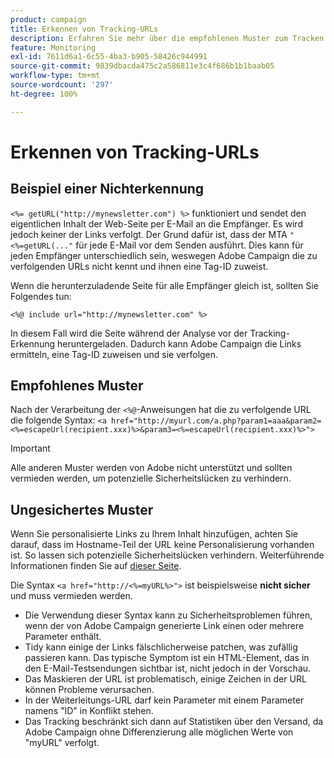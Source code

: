 ```yaml
---
product: campaign
title: Erkennen von Tracking-URLs
description: Erfahren Sie mehr über die empfohlenen Muster zum Tracken von URLs.
feature: Monitoring
exl-id: 7611d6a1-6c55-4ba3-b905-58426c944991
source-git-commit: 9839dbacda475c2a586811e3c4f686b1b1baab05
workflow-type: tm+mt
source-wordcount: '297'
ht-degree: 100%

---
```


# Erkennen von Tracking-URLs

## Beispiel einer Nichterkennung

`<%= getURL("http://mynewsletter.com") %>` funktioniert und sendet den eigentlichen Inhalt der Web-Seite per E-Mail an die Empfänger. Es wird jedoch keiner der Links verfolgt. Der Grund dafür ist, dass der MTA `"<%=getURL(..."` für jede E-Mail vor dem Senden ausführt. Dies kann für jeden Empfänger unterschiedlich sein, weswegen Adobe Campaign die zu verfolgenden URLs nicht kennt und ihnen eine Tag-ID zuweist.

Wenn die herunterzuladende Seite für alle Empfänger gleich ist, sollten Sie Folgendes tun:

`<%@ include url="http://mynewsletter.com" %>`

In diesem Fall wird die Seite während der Analyse vor der Tracking-Erkennung heruntergeladen. Dadurch kann Adobe Campaign die Links ermitteln, eine Tag-ID zuweisen und sie verfolgen.

## Empfohlenes Muster

Nach der Verarbeitung der `<%@`-Anweisungen hat die zu verfolgende URL die folgende Syntax: `<a href="http://myurl.com/a.php?param1=aaa&param2=<%=escapeUrl(recipient.xxx)%>&param3=<%=escapeUrl(recipient.xxx)%>">`

>[!IMPORTANT]
>
>Alle anderen Muster werden von Adobe nicht unterstützt und sollten vermieden werden, um potenzielle Sicherheitslücken zu verhindern.

## Ungesichertes Muster

Wenn Sie personalisierte Links zu Ihrem Inhalt hinzufügen, achten Sie darauf, dass im Hostname-Teil der URL keine Personalisierung vorhanden ist. So lassen sich potenzielle Sicherheitslücken verhindern. Weiterführende Informationen finden Sie auf [dieser Seite](../../installation/using/privacy.md#url-personalization).

Die Syntax `<a href="http://<%=myURL%>">` ist beispielsweise **nicht sicher** und muss vermieden werden.

* Die Verwendung dieser Syntax kann zu Sicherheitsproblemen führen, wenn der von Adobe Campaign generierte Link einen oder mehrere Parameter enthält.
* Tidy kann einige der Links fälschlicherweise patchen, was zufällig passieren kann. Das typische Symptom ist ein HTML-Element, das in den E-Mail-Testsendungen sichtbar ist, nicht jedoch in der Vorschau.
* Das Maskieren der URL ist problematisch, einige Zeichen in der URL können Probleme verursachen.
* In der Weiterleitungs-URL darf kein Parameter mit einem Parameter namens &quot;ID&quot; in Konflikt stehen.
* Das Tracking beschränkt sich dann auf Statistiken über den Versand, da Adobe Campaign ohne Differenzierung alle möglichen Werte von &quot;myURL&quot; verfolgt.
